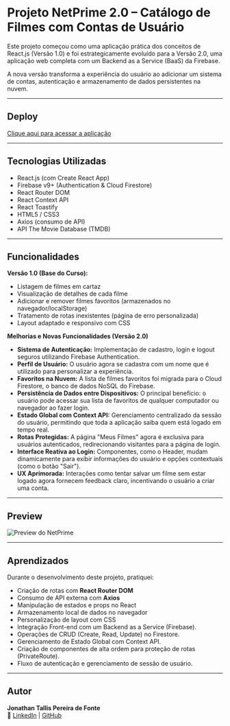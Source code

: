 # Projeto NetPrime 2.0 – Catálogo de Filmes com Contas de Usuário

Este projeto começou como uma aplicação prática dos conceitos de React.js (Versão 1.0) e foi estrategicamente evoluído para a Versão 2.0, uma aplicação web completa com um Backend as a Service (BaaS) da Firebase.

A nova versão transforma a experiência do usuário ao adicionar um sistema de contas, autenticação e armazenamento de dados persistentes na nuvem.

---

## Deploy

[Clique aqui para acessar a aplicação](https://jonathantallis.github.io/netprime/)

---

## Tecnologias Utilizadas

- React.js (com Create React App)
- Firebase v9+ (Authentication & Cloud Firestore)
- React Router DOM
- React Context API
- React Toastify
- HTML5 / CSS3
- Axios (consumo de API)
- API The Movie Database (TMDB)

---

## Funcionalidades

**Versão 1.0 (Base do Curso):**

- Listagem de filmes em cartaz
- Visualização de detalhes de cada filme
- Adicionar e remover filmes favoritos (armazenados no navegador/localStorage)
- Tratamento de rotas inexistentes (página de erro personalizada)
- Layout adaptado e responsivo com CSS

**Melhorias e Novas Funcionalidades (Versão 2.0)**

- **Sistema de Autenticação:** Implementação de cadastro, login e logout seguros utilizando Firebase Authentication.
- **Perfil de Usuário:** O usuário agora se cadastra com um nome que é utilizado para personalizar a experiência.
- **Favoritos na Nuvem:** A lista de filmes favoritos foi migrada para o Cloud Firestore, o banco de dados NoSQL do Firebase.
- **Persistência de Dados entre Dispositivos:** O principal benefício: o usuário pode acessar sua lista de favoritos de qualquer computador ou navegador ao fazer login.
- **Estado Global com Context API:** Gerenciamento centralizado da sessão do usuário, permitindo que toda a aplicação saiba quem está logado em tempo real.
- **Rotas Protegidas:** A página "Meus Filmes" agora é exclusiva para usuários autenticados, redirecionando visitantes para a página de login.
- **Interface Reativa ao Login:** Componentes, como o Header, mudam dinamicamente para exibir informações do usuário e opções contextuais (como o botão "Sair").
- **UX Aprimorada:** Interações como tentar salvar um filme sem estar logado agora fornecem feedback claro, incentivando o usuário a criar uma conta.

---

## Preview

![Preview do NetPrime](public/preview-2.gif)

---

## Aprendizados

Durante o desenvolvimento deste projeto, pratiquei:

- Criação de rotas com **React Router DOM**
- Consumo de API externa com **Axios**
- Manipulação de estados e props no React
- Armazenamento local de dados no navegador
- Personalização de layout com CSS
- Integração Front-end com um Backend as a Service (Firebase).
- Operações de CRUD (Create, Read, Update) no Firestore.
- Gerenciamento de Estado Global com Context API.
- Criação de componentes de alta ordem para proteção de rotas (PrivateRoute).
- Fluxo de autenticação e gerenciamento de sessão de usuário.

---

## Autor

**Jonathan Tallis Pereira de Fonte**  
🔗 [LinkedIn](https://www.linkedin.com/in/jonathantallis) | [GitHub](https://github.com/JonathanTallis)
